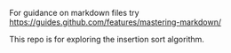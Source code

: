 For guidance on markdown files try
https://guides.github.com/features/mastering-markdown/

This repo is for exploring the insertion sort algorithm.
